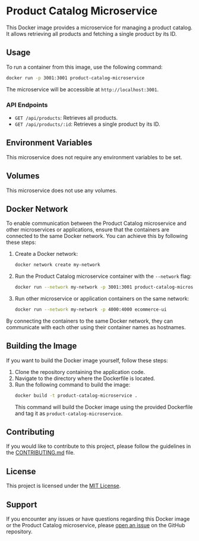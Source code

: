 # Product Catalog Microservice

This Docker image provides a microservice for managing a product catalog. It allows retrieving all products and fetching a single product by its ID.

## Usage

To run a container from this image, use the following command:

```bash
docker run -p 3001:3001 product-catalog-microservice
```

The microservice will be accessible at `http://localhost:3001`.

### API Endpoints

- `GET /api/products`: Retrieves all products.
- `GET /api/products/:id`: Retrieves a single product by its ID.

## Environment Variables

This microservice does not require any environment variables to be set.

## Volumes

This microservice does not use any volumes.

## Docker Network

To enable communication between the Product Catalog microservice and other microservices or applications, ensure that the containers are connected to the same Docker network. You can achieve this by following these steps:

1. Create a Docker network:
   ```bash
   docker network create my-network
   ```

2. Run the Product Catalog microservice container with the `--network` flag:
   ```bash
   docker run --network my-network -p 3001:3001 product-catalog-microservice
   ```

3. Run other microservice or application containers on the same network:
   ```bash
   docker run --network my-network -p 4000:4000 ecommerce-ui
   ```

By connecting the containers to the same Docker network, they can communicate with each other using their container names as hostnames.

## Building the Image

If you want to build the Docker image yourself, follow these steps:

1. Clone the repository containing the application code.
2. Navigate to the directory where the Dockerfile is located.
3. Run the following command to build the image:
   ```bash
   docker build -t product-catalog-microservice .
   ```
   This command will build the Docker image using the provided Dockerfile and tag it as `product-catalog-microservice`.

## Contributing

If you would like to contribute to this project, please follow the guidelines in the [CONTRIBUTING.md](./CONTRIBUTING.md) file.

## License

This project is licensed under the [MIT License](./LICENSE).

## Support

If you encounter any issues or have questions regarding this Docker image or the Product Catalog microservice, please [open an issue](https://github.com/your-repo/issues) on the GitHub repository.